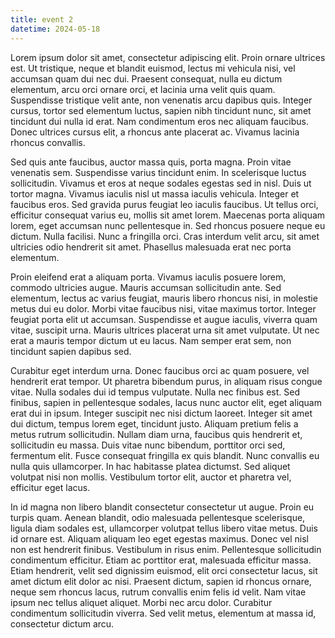 ```yaml
---
title: event 2
datetime: 2024-05-18
---
```

Lorem ipsum dolor sit amet, consectetur adipiscing elit. Proin ornare ultrices est. Ut tristique, neque et blandit euismod, lectus mi vehicula nisi, vel accumsan quam dui nec dui. Praesent consequat, nulla eu dictum elementum, arcu orci ornare orci, et lacinia urna velit quis quam. Suspendisse tristique velit ante, non venenatis arcu dapibus quis. Integer cursus, tortor sed elementum luctus, sapien nibh tincidunt nunc, sit amet tincidunt dui nulla id erat. Nam condimentum eros nec aliquam faucibus. Donec ultrices cursus elit, a rhoncus ante placerat ac. Vivamus lacinia rhoncus convallis.

Sed quis ante faucibus, auctor massa quis, porta magna. Proin vitae venenatis sem. Suspendisse varius tincidunt enim. In scelerisque luctus sollicitudin. Vivamus et eros at neque sodales egestas sed in nisl. Duis ut tortor magna. Vivamus iaculis nisl ut massa iaculis vehicula. Integer et faucibus eros. Sed gravida purus feugiat leo iaculis faucibus. Ut tellus orci, efficitur consequat varius eu, mollis sit amet lorem. Maecenas porta aliquam lorem, eget accumsan nunc pellentesque in. Sed rhoncus posuere neque eu dictum. Nulla facilisi. Nunc a fringilla orci. Cras interdum velit arcu, sit amet ultricies odio hendrerit sit amet. Phasellus malesuada erat nec porta elementum.

Proin eleifend erat a aliquam porta. Vivamus iaculis posuere lorem, commodo ultricies augue. Mauris accumsan sollicitudin ante. Sed elementum, lectus ac varius feugiat, mauris libero rhoncus nisi, in molestie metus dui eu dolor. Morbi vitae faucibus nisi, vitae maximus tortor. Integer feugiat porta elit ut accumsan. Suspendisse et augue iaculis, viverra quam vitae, suscipit urna. Mauris ultrices placerat urna sit amet vulputate. Ut nec erat a mauris tempor dictum ut eu lacus. Nam semper erat sem, non tincidunt sapien dapibus sed.

Curabitur eget interdum urna. Donec faucibus orci ac quam posuere, vel hendrerit erat tempor. Ut pharetra bibendum purus, in aliquam risus congue vitae. Nulla sodales dui id tempus vulputate. Nulla nec finibus est. Sed finibus, sapien in pellentesque sodales, lacus nunc auctor elit, eget aliquam erat dui in ipsum. Integer suscipit nec nisi dictum laoreet. Integer sit amet dui dictum, tempus lorem eget, tincidunt justo. Aliquam pretium felis a metus rutrum sollicitudin. Nullam diam urna, faucibus quis hendrerit et, sollicitudin eu massa. Duis vitae nunc bibendum, porttitor orci sed, fermentum elit. Fusce consequat fringilla ex quis blandit. Nunc convallis eu nulla quis ullamcorper. In hac habitasse platea dictumst. Sed aliquet volutpat nisi non mollis. Vestibulum tortor elit, auctor et pharetra vel, efficitur eget lacus.

In id magna non libero blandit consectetur consectetur ut augue. Proin eu turpis quam. Aenean blandit, odio malesuada pellentesque scelerisque, ligula diam sodales est, ullamcorper volutpat tellus libero vitae metus. Duis id ornare est. Aliquam aliquam leo eget egestas maximus. Donec vel nisl non est hendrerit finibus. Vestibulum in risus enim. Pellentesque sollicitudin condimentum efficitur. Etiam ac porttitor erat, malesuada efficitur massa. Etiam hendrerit, velit sed dignissim euismod, elit orci consectetur lacus, sit amet dictum elit dolor ac nisi. Praesent dictum, sapien id rhoncus ornare, neque sem rhoncus lacus, rutrum convallis enim felis id velit. Nam vitae ipsum nec tellus aliquet aliquet. Morbi nec arcu dolor. Curabitur condimentum sollicitudin viverra. Sed velit metus, elementum at massa id, consectetur dictum arcu.


